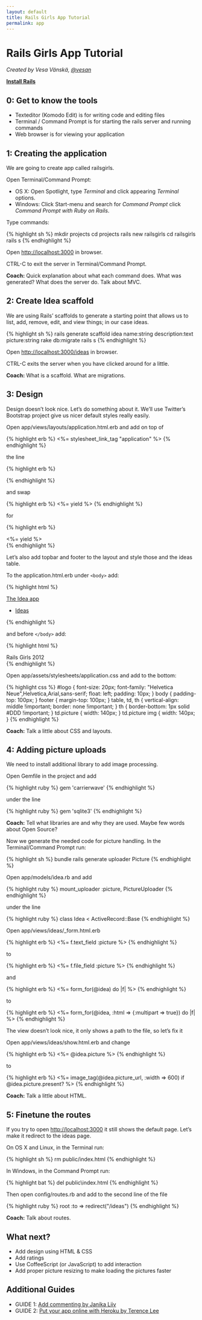 ```yaml
---
layout: default
title: Rails Girls App Tutorial
permalink: app
---
```


# Rails Girls App Tutorial

*Created by Vesa Vänskä, [@vesan](https://twitter.com/vesan)*
      
[**Install Rails**](/install)


## 0: Get to know the tools

* Texteditor (Komodo Edit) is for writing code and editing files
* Terminal / Command Prompt is for starting the rails server and running commands
* Web browser is for viewing your application


## 1: Creating the application

We are going to create app called railsgirls.

Open Terminal/Command Prompt:

* OS X: Open Spotlight, type *Terminal* and click appearing *Terminal* options.
* Windows: Click Start-menu and search for *Command Prompt* click *Command Prompt with Ruby on Rails*.

Type commands:

{% highlight sh %}
mkdir projects
cd projects
rails new railsgirls
cd railsgirls
rails s
{% endhighlight %}

Open [http://localhost:3000](http://localhost:3000) in browser.

CTRL-C to exit the server in Terminal/Command Prompt.

**Coach:** Quick explanation about what each command does. What was generated? What does the server do. Talk about MVC.


## 2: Create Idea scaffold

We are using Rails&#8217; scaffolds to generate a starting point that allows us to list, add, remove, edit, and view things; in our case ideas.

{% highlight sh %}
rails generate scaffold idea name:string description:text picture:string
rake db:migrate
rails s
{% endhighlight %}

Open [http://localhost:3000/ideas](http://localhost:3000/ideas) in browser.

CTRL-C exits the server when you have clicked around for a little.

**Coach:** What is a scaffold. What are migrations.


## 3: Design

Design doesn&#8217;t look nice. Let&#8217;s do something about it. We&#8217;ll use Twitter&#8217;s Bootstrap project give us nicer default styles really easily.

Open app/views/layouts/application.html.erb and add on top of

{% highlight erb %}
<%= stylesheet_link_tag "application" %>
{% endhighlight %}

the line

{% highlight erb %}
<link rel="stylesheet" href="http://railsgirls.com/assets/bootstrap.css">
{% endhighlight %}

and swap

{% highlight erb %}
<%= yield %>
{% endhighlight %}

for

{% highlight erb %}
<div class="container">
    <%= yield %>
</div>
{% endhighlight %}

Let&#8217;s also add topbar and footer to the layout and style those and the ideas table.

To the application.html.erb under `<body>` add:

{% highlight html %}
<div class="navbar navbar-fixed-top">
    <div class="navbar-inner">
        <div class="container">
            <a class="brand" href="/">The Idea app</a>
            <ul class="nav">
                <li class="active"><a href="/ideas">Ideas</a></li>
            </ul>
        </div>
    </div>
</div>
{% endhighlight %}

and before `</body>` add:

{% highlight html %}
<footer>
    <div class="container">
        Rails Girls 2012
    </div>
</footer>
{% endhighlight %}

Open app/assets/stylesheets/application.css and add to the bottom:

{% highlight css %}
#logo { 
    font-size: 20px;
    font-family: &quot;Helvetica Neue&quot;,Helvetica,Arial,sans-serif;
    float: left;
    padding: 10px;
}
body { padding-top: 100px; }
footer { margin-top: 100px; }
table, td, th { vertical-align: middle !important; border: none !important; }
th { border-bottom: 1px solid #DDD !important; }
td.picture { width: 140px; }
td.picture img { width: 140px; }
{% endhighlight %}

**Coach:** Talk a little about CSS and layouts.


## 4: Adding picture uploads

We need to install additional library to add image processing.

Open Gemfile in the project and add

{% highlight ruby %}
gem 'carrierwave'
{% endhighlight %}

under the line

{% highlight ruby %}
gem 'sqlite3'
{% endhighlight %}

**Coach:** Tell what libraries are and why they are used. Maybe few words about Open Source?

Now we generate the needed code for picture handling. In the Terminal/Command Prompt run:

{% highlight sh %}
bundle
rails generate uploader Picture
{% endhighlight %}

Open app/models/idea.rb and add

{% highlight ruby %}
mount_uploader :picture, PictureUploader
{% endhighlight %}

under the line

{% highlight ruby %}
class Idea < ActiveRecord::Base
{% endhighlight %}

Open app/views/ideas/_form.html.erb

{% highlight erb %}
<%= f.text_field :picture %>
{% endhighlight %}

to

{% highlight erb %}
<%= f.file_field :picture %>
{% endhighlight %}

and

{% highlight erb %}
<%= form_for(@idea) do |f| %>
{% endhighlight %}

to

{% highlight erb %}
<%= form_for(@idea, :html => {:multipart => true}) do |f| %>
{% endhighlight %}

The view doesn&#8217;t look nice, it only shows a path to the file, so let&#8217;s fix it

Open app/views/ideas/show.html.erb and change

{% highlight erb %}
<%= @idea.picture %>
{% endhighlight %}

to

{% highlight erb %}
<%= image_tag(@idea.picture_url, :width => 600) if @idea.picture.present? %>
{% endhighlight %}

**Coach:** Talk a little about HTML.


## 5: Finetune the routes

If you try to open [http://localhost:3000](http://localhost:3000) it still shows the default page. Let&#8217;s make it redirect to the ideas page.

On OS X and Linux, in the Terminal run:

{% highlight sh %}
rm public/index.html
{% endhighlight %}

In Windows, in the Command Prompt run:

{% highlight bat %}
del public\index.html
{% endhighlight %}

Then open config/routes.rb and add to the second line of the file

{% highlight ruby %}
root :to => redirect("/ideas")
{% endhighlight %}

**Coach:** Talk about routes.


## What next?

* Add design using HTML &amp; CSS
* Add ratings
* Use CoffeeScript (or JavaScript) to add interaction
* Add proper picture resizing to make loading the pictures faster
      

## Additional Guides

* GUIDE 1: [Add commenting by Janika Liiv](http://janikaliiv.eu/homework/)
* GUIDE 2: [Put your app online with Heroku by Terence Lee](/heroku)

